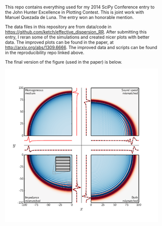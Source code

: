 This repo contains everything used for my 2014 SciPy Conference entry to the John Hunter
Excellence in Plotting Contest.  This is joint work with Manuel Quezada de Luna.  The
entry won an honorable mention.

The data files in this repository are from data/code in https://github.com/ketch/effective_dispersion_RR.
After submitting this entry, I reran some of the simulations and created nicer plots with better data.
The improved plots can be found in the paper, at http://arxiv.org/abs/1309.6666.  The improved data
and scripts can be found in the reproducibility repo linked above.

The final version of the figure (used in the paper) is below.

![](dispersion_io.png)
